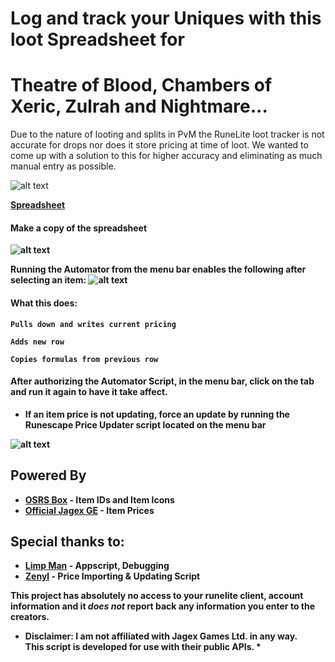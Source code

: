 # Log and track your Uniques with this loot Spreadsheet for 
# Theatre of Blood, Chambers of Xeric, Zulrah and Nightmare...



Due to the nature of looting and splits in PvM the RuneLite loot tracker is not accurate for drops nor does it store pricing at time of loot.
We wanted to come up with a solution to this for higher accuracy and eliminating as much manual entry as possible.

![alt text](https://i.imgur.com/7knuZFu.png)

[<b>Spreadsheet<b/>](https://docs.google.com/spreadsheets/d/1T1JuBNvRfn-sUqTHSyWaO4OTZ80vUaXXcFKaXfjdlq4/edit#gid=0)
 
 
 

#### Make a copy of the spreadsheet

![alt text](https://i.imgur.com/gyc1xtw.png)

Running the Automator from the menu bar enables the following after selecting an item:
![alt text](https://i.imgur.com/n8GhG6U.png)

#### What this does: 
```Pulls down and writes current pricing```

```Adds new row```

```Copies formulas from previous row```
#### After authorizing the Automator Script, in the menu bar, click on the tab and run it again to have it take affect.
* If an item price is not updating, force an update by running the Runescape Price Updater script located on the menu bar

![alt text](https://i.imgur.com/XVZv9p3.png)

## Powered By
* [**OSRS Box**](https://www.osrsbox.com/) - Item IDs and Item Icons
* [**Official Jagex GE**](https://secure.runescape.com/m=itemdb_oldschool/) - Item Prices




## Special thanks to:

* [**Limp Man**](https://twitch.tv/limp_man) - Appscript, Debugging
* [**Zenyl**](https://reddit.com/u/zenyl) - Price Importing & Updating Script

**This project has absolutely no access to your runelite client, account information and it *does not* report back any information you enter to the creators.**

* **Disclaimer**: I am not affiliated with Jagex Games Ltd. in any way.<br> This script is developed for use with their public APIs. *

####  

